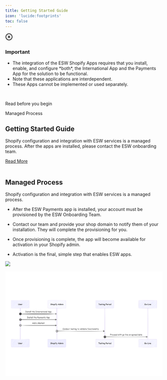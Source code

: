 ```yaml
---
title: Getting Started Guide
icon: 'lucide:footprints'
toc: false
---
```


<div class="bg-red-50 border border-red-200 text-sm text-red-800 rounded-lg p-4 dark:bg-red-800/10 dark:border-red-900 dark:text-red-500" role="alert" tabindex="-1" aria-labelledby="hs-with-list-label">
  <div class="flex">
    <div class="shrink-0">
      <svg class="shrink-0 size-4 mt-0.5" xmlns="http://www.w3.org/2000/svg" width="24" height="24" viewBox="0 0 24 24" fill="none" stroke="currentColor" stroke-width="2" stroke-linecap="round" stroke-linejoin="round">
        <circle cx="12" cy="12" r="10"></circle>
        <path d="m15 9-6 6"></path>
        <path d="m9 9 6 6"></path>
      </svg>
    </div>
    <div class="ms-4">
      <h3 id="hs-with-list-label" class="text-sm font-semibold">
        Important
      </h3>
      <div class="mt-2 text-sm text-red-700 dark:text-red-400">
        <ul class="list-disc space-y-1 ps-5">
          <li>
            The integration of the ESW Shopify Apps requires that you install, enable, and configure *both*, the International App and the Payments App for the solution to be functional.
          </li>
          <li>
            Note that these applications are interdependent.
          </li>
          <li>
            These Apps cannot be implemented or used separately.
          </li>
        </ul>
      </div>
    </div>
  </div>
</div>

<div class="container mx-auto p-4 md:py-4 px-0 md:p-10 md:px-0">
  <div class="relative px-10 md:p-0 transform duration-500 shadow-sm">
    <img class="xl:max-w-6xl" src="/e9d97aa0-f187-47e8-ab8a-34c41cc5eac6.webp" alt="">
    <div class="content bg-white dark:bg-gray-900 p-2 pt-8 md:p-12 pb-12 lg:max-w-lg w-full lg:absolute top-48 left-2 opacity-85">
      <div class="flex justify-between font-bold text-sm">
        <p class="text-black dark:text-white">Read before you begin</p>
        <p class="text-gray-400 dark:text-gray-300">Managed Process</p>
      </div>
      <h2 class="text-3xl font-semibold mt-4 md:mt-10 text-black dark:text-white">Getting Started Guide</h2>
      <p class="my-3 text-justify font-medium text-gray-700 dark:text-gray-300 md:tracking-normal leading-relaxed">
        Shopify configuration and integration with ESW services is a managed process. After the apps are installed, please contact the ESW onboarding team.
      </p>
      <a href="https://esw-know.vercel.app/shopify/getting-started-guide/getting-started#managed-process" 
   class="mt-2 md:mt-5 p-3 px-5 bg-black text-white font-bold text-sm hover:bg-purple-800 inline-block">
  Read More
</a>
    </div>
  </div>

<br>



## Managed Process

Shopify configuration and integration with ESW services is a managed process.

- After the ESW Payments app is installed, your account must be provisioned by the ESW Onboarding Team.

- Contact our team and provide your shop domain to notify them of your installation. They will complete the provisioning for you.

- Once provisioning is complete, the app will become available for activation in your Shopify admin.

- Activation is the final, simple step that enables ESW apps.


![](https://mermaid.ink/svg/pako:eNp1ksFu2zAMhl-F0NkJVDtxbB0KBB0QDFiBAE4ugy-qxTjCbMmTqW5ekHefFKentNJFFL-fFEldWGMVMsFG_O3RNPhNy9bJvjYQlvRkje_f0M32IB3pRg_SEBxBjnAcP3NV0VWd7aBPE2xVr80jc4jMAUfSpoU9Om3VI7SL0M4ufuh3rO9Bjovn50rAdzOS7DqgM4YzoTOStDWyg-0wfEnu5dSjofEB2ioFEl6l-4U0O6rgOAh4sUb5hoDuTyUL77LTShLCyZtmTqppmlWHoNoJ2DvbICr4o-kMrV10oQCwBkJv43VUx3rmzRLWo-ulVmEOlxinZuGxPdZMhKPCk_Qd1aw214DGmVSTaZgg5zFhzvr2_GH4IYa-z5CJk-zGcBt6-dPa_gNqXcx0V6NR6F6sN8TEU17cYCYu7G8w1-my5Fm5WhfFhmcFXydsYiJ_WqarrCw553mZlZvNNWH_buH5ssizNC0CmhecF6s0Yag0Wfc6f7LbX7v-B7pXyzA)


![alt text](image.png)